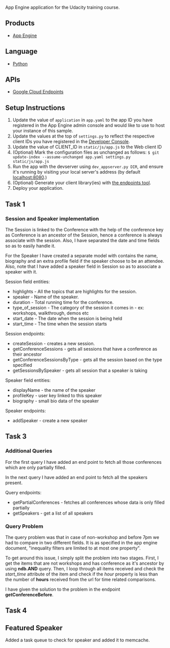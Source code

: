 App Engine application for the Udacity training course.

## Products
- [App Engine][1]

## Language
- [Python][2]

## APIs
- [Google Cloud Endpoints][3]

## Setup Instructions
1. Update the value of `application` in `app.yaml` to the app ID you
   have registered in the App Engine admin console and would like to use to host
   your instance of this sample.
1. Update the values at the top of `settings.py` to
   reflect the respective client IDs you have registered in the
   [Developer Console][4].
1. Update the value of CLIENT_ID in `static/js/app.js` to the Web client ID
1. (Optional) Mark the configuration files as unchanged as follows:
   `$ git update-index --assume-unchanged app.yaml settings.py static/js/app.js`
1. Run the app with the devserver using `dev_appserver.py DIR`, and ensure it's running by visiting your local server's address (by default [localhost:8080][5].)
1. (Optional) Generate your client library(ies) with [the endpoints tool][6].
1. Deploy your application.


[1]: https://developers.google.com/appengine
[2]: http://python.org
[3]: https://developers.google.com/appengine/docs/python/endpoints/
[4]: https://console.developers.google.com/
[5]: https://localhost:8080/
[6]: https://developers.google.com/appengine/docs/python/endpoints/endpoints_tool

## Task 1 
### Session and Speaker implementation

The Session is linked to the Conference with the help of the conference key as Conference is an ancestor of the Session, hence a conference is always associate with the session. Also, I have separated the date and time fields so as to easily handle it.
 
For the Speaker I have created a separate model with contains the name, biography and an extra profile field if the speaker choose to be an attendee. Also, note that I have added a speaker field in Session so as to associate a speaker with it.
 
Session field entities:
* highlights - All the topics that are highlights for the session.
* speaker - Name of the speaker.
* duration - Total running time for the conference.
* type_of_session - The category of the session it comes in - ex: workshops, walkthrough, demos etc
* start_date - The date when the session is being held
* start_time - The time when the session starts

Session endpoints:
* createSession - creates a new session.
* getConferenceSessions - gets all sessions that have a conference as their ancestor
* getConferenceSessionsByType - gets all the session based on the type specified
* getSessionsBySpeaker - gets all session that a speaker is taking

Speaker field entities:
* displayName - the name of the speaker
* profileKey - user key linked to this speaker
* biography - small bio data of the speaker

Speaker endpoints:
* addSpeaker - create a new speaker


## Task 3 
### Additional Queries

For the first query I have added an end point to fetch all those conferences which are only partially filled.
 
In the next query I have added an end point to fetch all the speakers present.

Query endpoints:
* getPartialConferences - fetches all conferences whose data is only filled partially
* getSpeakers - get a list of all speakers

### Query Problem

The query problem was that in case of non-workshop and before 7pm we had to compare in two different fields. It is as specified in the app engine document, "inequality filters are limited to at most one property".

To get around this issue, I simply split the problem into two stages. First, I get the items that are not workshops and has conference as it's ancestor by using **ndb.AND** query. Then, I loop through all items received and check the *start_time* attribute of the item and check if the *hour* property is less than the number of **hours** received from the url for time related comparisons.

I have given the solution to the problem in the endpoint **getConferenceBefore**.

## Task 4 
## Featured Speaker

Added a task queue to check for speaker and added it to memcache.
